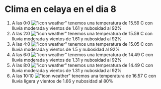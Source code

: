 # Clima en celaya en el dia 8

1. A las 0:0 !["icon weather"](http://openweathermap.org/img/w/10n.png) tenemos una temperatura de 15.59 C con lluvia moderada y  vientos de 1.61 y nubosidad al 92%
1. A las 2:0 !["icon weather"](http://openweathermap.org/img/w/10n.png) tenemos una temperatura de 15.59 C con lluvia moderada y  vientos de 1.61 y nubosidad al 92%
1. A las 4:0 !["icon weather"](http://openweathermap.org/img/w/10n.png) tenemos una temperatura de 15.05 C con lluvia moderada y  vientos de 1.5 y nubosidad al 92%
1. A las 6:0 !["icon weather"](http://openweathermap.org/img/w/10n.png) tenemos una temperatura de 14.49 C con lluvia moderada y  vientos de 1.31 y nubosidad al 92%
1. A las 8:0 !["icon weather"](http://openweathermap.org/img/w/10d.png) tenemos una temperatura de 14.49 C con lluvia moderada y  vientos de 1.31 y nubosidad al 92%
1. A las 10:10 !["icon weather"](http://openweathermap.org/img/w/10d.png) tenemos una temperatura de 16.57 C con lluvia ligera y  vientos de 1.66 y nubosidad al 80%
